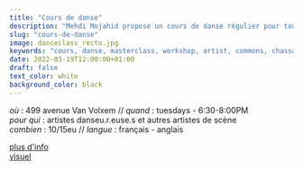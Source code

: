 ```yaml
---
title: "Cours de danse"
description: "Mehdi Mojahid propose un cours de danse régulier pour tout les artistes qui souhaitent pratiquer la danse contemporaine"
slug: "cours-de-danse"
image: danceclass_recto.jpg
keywords: "cours, danse, masterclass, workshop, artist, commons, chassart"
date: 2022-03-19T12:00:00+01:00
draft: false
text_color: white
background_color: black
---
```

*où* : 499 avenue Van Volxem // *quand* : tuesdays - 6:30-8:00PM  
*pour qui* : artistes danseu.r.euse.s et autres artistes de scène  
*combien* : 10/15eu // *langue* : français - anglais  

[plus d'info](/danceclass-verso.pdf)  
[visuel](/danceclass-recto.pdf)
